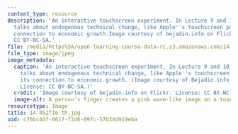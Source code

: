 ```yaml
---
content_type: resource
description: 'An interactive touchscreen experiment. In Lecture 9 and 10, the class
  talks about endogenous technical change, like Apple''s touchscreen patent, and its
  connection to economic growth.Image courtesy of bejadin.info on Flickr. License:
  CC BY-NC-SA.'
file: /media/https%3A/open-learning-course-data-rc.s3.amazonaws.com/14-452-economic-growth-fall-2016/c76bc44f0617f2d609fc57b34d919eba_14-452f16-th.jpg
file_type: image/jpeg
image_metadata:
  caption: 'An interactive touchscreen experiment. In Lecture 9 and 10, the class
    talks about endogenous technical change, like Apple''s touchscreen patent, and
    its connection to economic growth. (Image courtesy of Bejadin.info on Flickr.
    License: CC BY-NC-SA.)'
  credit: 'Image courtesy of bejadin.info on Flickr. License: CC BY-NC-SA.'
  image-alt: A person's finger creates a pink wave-like image on a touchscreen.
resourcetype: Image
title: 14-452f16-th.jpg
uid: c76bc44f-0617-f2d6-09fc-57b34d919eba
---
```

